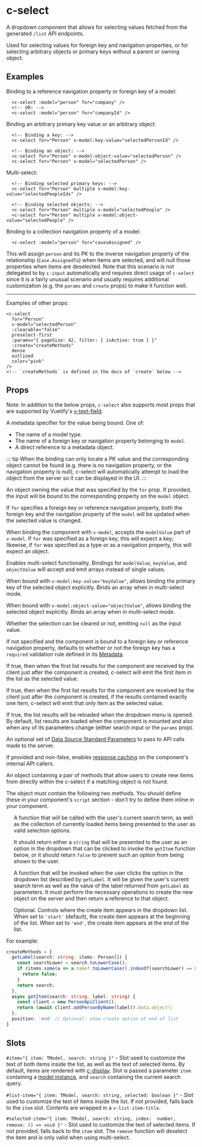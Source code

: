 # c-select

<!-- MARKER:summary -->
    
A dropdown component that allows for selecting values fetched from the generated ``/list`` API endpoints. 

Used for selecting values for foreign key and navigation properties, or for selecting arbitrary objects or primary keys without a parent or owning object.

<!-- MARKER:summary-end -->

## Examples

Binding to a reference navigation property or foreign key of a model:

``` vue-html
  <c-select :model="person" for="company" />
  <!-- OR: -->
  <c-select :model="person" for="companyId" />
```

Binding an arbitrary primary key value or an arbitrary object:

``` vue-html
  <!-- Binding a key: -->
  <c-select for="Person" v-model:key-value="selectedPersonId" />

  <!-- Binding an object: -->
  <c-select for="Person" v-model:object-value="selectedPerson" />
  <c-select for="Person" v-model="selectedPerson" />
```

Multi-select:

``` vue-html
  <!-- Binding selected primary keys: -->
  <c-select for="Person" multiple v-model:key-value="selectedPeopleIds" />

  <!-- Binding selected objects: -->
  <c-select for="Person" multiple v-model="selectedPeople" />
  <c-select for="Person" multiple v-model:object-value="selectedPeople" />
```

Binding to a collection navigation property of a model:

``` vue-html
  <c-select :model="person" for="casesAssigned" />
```

This will assign `person` and its PK to the inverse navigation property of the relationship (`Case.AssignedTo`) when items are selected, and will null those properties when items are deselected. Note that this scenario is not delegated to by `c-input` automatically and requires direct usage of `c-select` since it is a fairly unusual scenario and usually requires additional customization (e.g. the `params` and `create` props) to make it function well.

----

Examples of other props:

``` vue-html
<c-select 
  for="Person" 
  v-model="selectedPerson"
  :clearable="false"
  preselect-first
  :params="{ pageSize: 42, filter: { isActive: true } }"
  :create="createMethods"
  dense
  outlined
  color="pink"
/>
<!-- `createMethods` is defined in the docs of `create` below -->
```

## Props

Note: In addition to the below props, `c-select` also supports most props that are supported by Vuetify's [v-text-field](https://vuetifyjs.com/en/components/text-fields/).

<Prop def="for: string | Value | Property | ModelType" lang="ts" />

A metadata specifier for the value being bound. One of:

- The name of a model type.
- The name of a foreign key or navigation property belonging to `model`. 
- A direct reference to a metadata object.

::: tip
When the binding can only locate a PK value and the corresponding object cannot be found (e.g. there is no navigation property, or the navigation property is null), c-select will automatically attempt to load the object from the server so it can be displayed in the UI.
:::

<Prop def="model?: Model" lang="ts" />

An object owning the value that was specified by the `for` prop. If provided, the input will be bound to the corresponding property on the `model` object.

If `for` specifies a foreign key or reference navigation property, both the foreign key and the navigation property of the `model` will be updated when the selected value is changed.

<Prop def="modelValue?: any" lang="ts" />

When binding the component with ``v-model``, accepts the ``modelValue`` part of ``v-model``. If `for` was specified as a foreign key, this will expect a key; likewise, if `for` was specified as a type or as a navigation property, this will expect an object.

<Prop def="multiple?: boolean" lang="ts" />

Enables multi-select functionality. Bindings for `modelValue`, `keyValue`, and `objectValue` will accept and emit arrays instead of single values.

<Prop def="keyValue?: TKey
'onUpdate:keyValue': (value: TKey) => void" lang="ts" />

When bound with `v-model:key-value="keyValue"`, allows binding the primary key of the selected object explicitly. Binds an array when in multi-select mode.

<Prop def="objectValue?: TModel
'onUpdate:objectValue': (value: TModel) => void" lang="ts" />

When bound with `v-model:object-value="objectValue"`, allows binding the selected object explicitly. Binds an array when in multi-select mode.

<Prop def="clearable?: boolean" lang="ts" />

Whether the selection can be cleared or not, emitting `null` as the input value.

If not specified and the component is bound to a foreign key or reference navigation property, defaults to whether or not the foreign key has a ``required`` validation rule defined in its [Metadata](/stacks/vue/layers/metadata.md).

<Prop def="preselectFirst?: boolean = false" lang="ts" />

If true, then when the first list results for the component are received by the client just after the component is created, c-select will emit the first item in the list as the selected value.

<Prop def="preselectSingle?: boolean = false" lang="ts" />

If true, then when the first list results for the component are received by the client just after the component is created, if the results contained exactly one item, c-select will emit that only item as the selected value.

<Prop def="reloadOnOpen?: boolean = false" lang="ts" />

If true, the list results will be reloaded when the dropdown menu is opened. By default, list results are loaded when the component is mounted and also when any of its parameters change (either search input or the `params` prop).

<Prop def="params?: ListParameters" lang="ts" />

An optional set of [Data Source Standard Parameters](/modeling/model-components/data-sources.md#standard-parameters) to pass to API calls made to the server.

<Prop def="cache?: ResponseCachingConfiguration | boolean" lang="ts" />

If provided and non-false, enables [response caching](/stacks/vue/layers/api-clients.md#useresponsecaching) on the component's internal API callers.

<Prop def="create?: {
  getLabel: (search: string, items: TModel[]) => string | false,
  getItem: (search: string, label: string) => Promise<TModel>,
  position?: 'start' | 'end'
}" lang="ts" />

An object containing a pair of methods that allow users to create new items from directly within the c-select if a matching object is not found. 

The object must contain the following two methods. You should define these in your component's ``script`` section - don't try to define them inline in your component.

<div style="margin-left: 20px">

<Prop def="create.getLabel: (search: string, items: TModel[]) => string | false" lang="ts" id="member-create-getLabel" />

A function that will be called with the user's current search term, as well as the collection of currently loaded items being presented to the user as valid selection options.

It should return either a `string` that will be presented to the user as an option in the dropdown that can be clicked to invoke the `getItem` function below, or it should return `false` to prevent such an option from being shown to the user.

<Prop def="create.getItem: (search: string, label: string) => Promise<TModel>" lang="ts" id="member-create-getItem"  />

A function that will be invoked when the user clicks the option in the dropdown list described by `getLabel`. It will be given the user's current search term as well as the value of the label returned from `getLabel` as parameters. It must perform the necessary operations to create the new object on the server and then return a reference to that object.

<Prop def="create.position?: 'start' | 'end' = 'start'" lang="ts" id="member-create-position" />

Optional. Controls where the create item appears in the dropdown list. When set to `'start'` (default), the create item appears at the beginning of the list. When set to `'end'`, the create item appears at the end of the list.

</div>

For example:

```ts
createMethods = {
  getLabel(search: string, items: Person[]) {
    const searchLower = search.toLowerCase();
    if (items.some(a => a.name?.toLowerCase().indexOf(searchLower) == 0)) {
      return false;
    }
    return search;
  },
  async getItem(search: string, label: string) {
    const client = new PersonApiClient();
    return (await client.addPersonByName(label)).data.object!;
  },
  position: 'end' // Optional: show create option at end of list
}
```

## Slots

`#item="{ item: TModel, search: string }"` - Slot used to customize the text of both items inside the list, as well as the text of selected items. By default, items are rendered with [c-display](/stacks/vue/coalesce-vue-vuetify/components/c-display.md). Slot is passed a parameter `item` containing a [model instance](/stacks/vue/layers/models.md), and `search` containing the current search query.

`#list-item="{ item: TModel, search: string, selected: boolean }"` - Slot used to customize the text of items inside the list. If not provided, falls back to the `item` slot. Contents are wrapped in a `v-list-item-title`.

`#selected-item="{ item: TModel, search: string, index:  number, remove: () => void }"` - Slot used to customize the text of selected items. If not provided, falls back to the `item` slot. The `remove` function will deselect the item and is only valid when using multi-select.